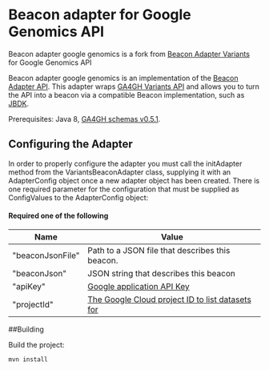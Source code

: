 # Beacon adapter for Google Genomics API

Beacon adapter google genomics is a fork from [Beacon Adapter Variants](https://github.com/mcupak/beacon-adapter-variants) for Google Genomics API

Beacon adapter google genomics is an implementation of the [Beacon Adapter API](https://github.com/mcupak/beacon-adapter-api). This adapter wraps [GA4GH Variants API](http://ga4gh-schemas.readthedocs.io/en/latest/api/variants.html) and allows you to turn the API into a beacon via a compatible Beacon implementation, such as [JBDK](https://github.com/mcupak/beacon-java).

Prerequisites: Java 8, [GA4GH schemas v0.5.1](https://github.com/ga4gh/ga4gh-schemas/releases/tag/v0.5.1).

## Configuring the Adapter

In order to properly configure the adapter you must call the initAdapter method from the VariantsBeaconAdapter class, supplying it with an AdapterConfig object once a new adapter object has been created.
There is one required parameter for the configuration that must be supplied as ConfigValues to the AdapterConfig object:

#### Required one of the following
| Name | Value |
|--- | ---|
| "beaconJsonFile" | Path to a JSON file that describes this beacon. |
| "beaconJson" | JSON string that describes this beacon |
| "apiKey" | [Google application API Key](https://cloud.google.com/genomics/auth#APIKey) |
| "projectId" | [The Google Cloud project ID to list datasets for](https://cloud.google.com/genomics/reference/rest/v1/datasets/list) |

##Building

Build the project:

    mvn install
